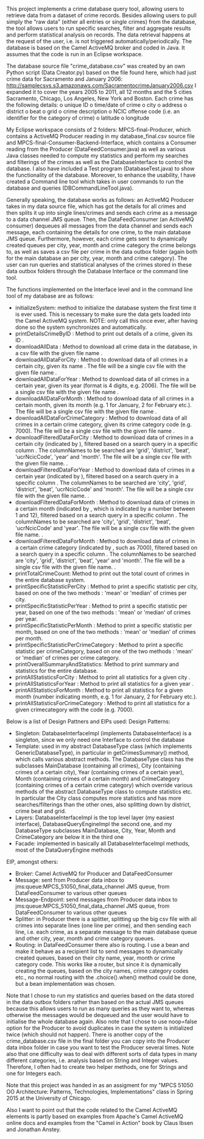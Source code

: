 This project implements a crime database query tool, allowing users to retrieve data from a dataset of crime records. Besides allowing users to pull simply the “raw data” (either all entries or single crimes) from the database, the tool allows users to run specific searches, filter and aggregate results and perform statistical analysis on records. The data retrieval happens at the request of the user, i.e. is not triggered automatically/periodically. The database is based on the Camel ActiveMQ broker and coded in Java. It assumes that the code is run in an Eclipse workspace.

The database source file "crime_database.csv" was created by an own Python script (Data Creator.py) based on the file found here, which had just crime data for Sacramento and January 2006: http://samplecsvs.s3.amazonaws.com/SacramentocrimeJanuary2006.csv
I expanded it to cover the years 2005 to 2011, all 12 months and the 5 cities Sacramento, Chicago, Los Angeles, New York and Boston.
Each crime has the following details:
o	unique ID
o	time/date of crime
o	city
o	address
o	district
o	beat
o	grid
o	crime description
o	NCIC offense code (i.e. an identifier for the category of crime)
o	latitude
o	longitude

My Eclipse workspace consists of 2 folders: MPCS-final-Producer, which contains a ActiveMQ Producer reading in my database_final.csv source file and MPCS-final-Consumer-Backend-Interface, which contains a Consumer reading from the Producer (DataFeedConsumer.java) as well as various Java classes needed to compute my statistics and perform my searches and filterings of the crimes as well as the DatabaseInterface to control the database. I also have included a Test program (DatabaseTest.java) to show the functionality of the database. Moreover, to enhance the usability, I have created a Command line tool which takes in user commands to run the database and queries (DBCommandLineTool.java).

Generally speaking, the database works as follows: an ActiveMQ Producer takes in my data source file, which has got the details for all crimes and then splits it up into single lines/crimes and sends each crime as a message to a data channel JMS queue. Then, the DataFeedConsumer (an ActiveMQ consumer) dequeues all messages from the data channel and sends each message, each containing the details for one crime, to the main database JMS queue. Furthermore, however, each crime gets sent to dynamically created queues per city, year, month and crime category the crime belongs to, as well as saves a csv file per crime in the data outbox folder (again both for the main database an per city, year, month and crime category). The user can run queries and statistical analyses of the crimes stored in these data outbox folders through the Database Interface or the command line tool. 

The functions implemented on the Interface level and in the command line tool of my database are as follows:
- initializeSystem: method to initialize the database system the first time it is ever used. This is necessary to make sure the data gets loaded into the Camel ActiveMQ system. NOTE: only call this once ever, after having done so the system synchronizes and automatically.
- printDetailsCrimeByID <ID>: Method to print out details of a crime, given its ID <ID>.
- downloadAllData <outputFileName>: Method to download all crime data in the database, in a csv file with the given file name <outputFileName>.
 - downloadAllDataForCity <city> <outputFileName>: Method to download data of all crimes in a certain city, given its name <city>. The file will be a single csv file with the given file name <outputFileName>.
- downloadAllDataForYear <year> <outputFileName>: Method to download data of all crimes in a certain year, given its year <year> (format is 4 digits, e.g. 2006). The file will be a single csv file with the given file name <outputFileName>.
- downloadAllDataForMonth <month by digit> <outputFileName>: Method to download data of all crimes in a certain month, given its month <month by digit> (e.g. 1 for January, 2 for February etc.). The file will be a single csv file with the given file name <outputFileName>.
- downloadAllDataForCrimeCategory <crimeCode> <outputFileName>: Method to download data of all crimes in a certain crime category, given its crime category code <crimeCode> (e.g. 7000). The file will be a single csv file with the given file name <outputFileName>.
- downloadFilteredDataForCity <cityName> <columnName> <queryValue> <outputFileName>: Method to download data of crimes in a certain city (indicated by <cityName>), filtered based on a search query <queryValue> in a specific column <columnName>. The columnNames to be searched are 'grid', 'district', 'beat', 'ucrNcicCode', 'year' and 'month'. The file will be a single csv file with the given file name. <outputFileName>.
- downloadFilteredDataForYear <year> <columnName> <queryValue> <outputFileName>: Method to download data of crimes in a certain year (indicated by <year>), filtered based on a search query <queryValue> in a specific column <columnName>. The columnNames to be searched are 'city', 'grid', 'district', 'beat', 'ucrNcicCode' and 'month'. The file will be a single csv file with the given file name. <outputFileName>.
 - downloadFilteredDataForMonth <month> <columnName> <queryValue> <outputFileName>: Method to download data of crimes in a certain month (indicated by <month>, which is indicated by a number between 1 and 12), filtered based on a search query <queryValue> in a specific column <columnName>. The columnNames to be searched are 'city', 'grid', 'district', 'beat', 'ucrNcicCode' and 'year'. The file will be a single csv file with the given file name. <outputFileName>.
 - downloadFilteredDataForMonth <crimeCode> <columnName> <queryValue> <outputFileName>: Method to download data of crimes in a certain crime category (indicated by <crimeCode>, such as 7000), filtered based on a search query <queryValue> in a specific column <columnName>. The columnNames to be searched are 'city', 'grid', 'district', 'beat', 'year' and 'month'. The file will be a single csv file with the given file name. <outputFileName>.
 - printTotalCrimeCount: Method to print out the total count of crimes in the entire database system.
 - printSpecificStatisticPerCity <statisticMethod>: Method to print a specific statistic per city, based on one of the two methods <statisticMethod>: 'mean' or 'median' of crimes per city.
- printSpecificStatisticPerYear <statisticMethod>: Method to print a specific statistic per year, based on one of the two methods <statisticMethod>: 'mean' or 'median' of crimes per year.
- printSpecificStatisticPerMonth <statisticMethod>: Method to print a specific statistic per month, based on one of the two methods <statisticMethod>: 'mean' or 'median' of crimes per month.
- printSpecificStatisticPerCrimeCategory <statisticMethod>: Method to print a specific statistic per crimeCategory, based on one of the two methods <statisticMethod>: 'mean' or 'median' of crimes per crime category.
- printOverallSummaryAndStatistics: Method to print summary and statistics for the entire database.
- printAllStatisticsForCity <cityName>: Method to print all statistics for a given city <cityName>.
- printAllStatisticsForYear <year>: Method to print all statistics for a given year <year>.
- printAllStatisticsForMonth <month>: Method to print all statistics for a given month <month> (number indicating month, e.g. 1 for January, 2 for February etc.).
- printAllStatisticsForCrimeCategory <crimeCode>: Method to print all statistics for a given crimecategory with the code <crimeCode> (e.g. 7000).


Below is a list of Design Pattners and EIPs used:
Design Patterns:
- Singleton: DatabaseInterfaceImpl (implements DatabaseInterface) is a singleton, since we only need one Interface to control the database
- Template: used in my abstract DatabaseType class (which implements GenericDatabaseType), in particular in getCrimesSummary() method, which calls various abstract methods. The DatabaseType class has the subclasses MainDatabase (containing all crimes), City (containing crimes of a certain city), Year (containing crimes of a certain year), Month (containing crimes of a certain month) and CrimeCategory (containing crimes of a certain crime category) which override various methods of the abstract DatabaseType class to compute statistics etc. In particular the City class computes more statistics and has more searches/filterings than the other ones, also splitting down by district, crime beat and grid.
- Layers: DatabaseInterfaceImpl is the top level layer (my easiest interface), DatabaseQueryEngineImpl the second one, and my DatabaseType subclasses MainDatabase, City, Year, Month and CrimeCategory are below it in the third one
- Facade: implemented in basically all DatabaseInterfaceImpl methods, most of the DataQueryEngine methods

EIP, amongst others:
- Broker: Camel ActiveMQ for Producer and DataFeedConsumer
- Message: sent from Producer data inbox to jms:queue:MPCS_51050_final_data_channel JMS queue, from DataFeedConsumer to various other queues
- Message-Endpoint: send messages from Producer data inbox to jms:queue:MPCS_51050_final_data_channel JMS queue, from DataFeedConsumer to various other queues
- Splitter: in Producer there is a splitter, splitting up the big csv file with all crimes into separate lines (one line per crime), and then sending each line, i.e. each crime, as a separate message to the main database queue and other city, year, month and crime category queues.
- Routing: in DataFeedConsumer there also is routing. I use a bean and make it behave as a recipient list to send messages to dynamically created queues, based on their city name, year, month or crime category code. This works like a router, but since it is dynamically creating the queues, based on the city names, crime category codes etc., no normal routing with the .choice().when() method could be done, but a bean implementation was chosen.

Note that I chose to run my statistics and queries based on the data stored in the data outbox folders rather than based on the actual JMS queues because this allows users to run as many queries as they want to, whereas otherwise the messages would be dequeued and the user would have to initialise the whole database again. 
Also note that I chose to use noop=false option for the Producer to avoid duplicates in case the system is initialized twice (which should not happen). There is another copy of the crime_database.csv file in the final folder you can copy into the Producer data inbox folder in case you want to test the Producer several times.
Note also that one difficulty was to deal with different sorts of data types in many different categories, i.e. analysis based on String and Integer values. Therefore, I often had to create two helper methods, one for Strings and one for Integers each. 

Note that this project was handed in as an assigment for my "MPCS 51050 OO Architecture: Patterns, Technologies, Implementations" class in Spring 2015 at the University of Chicago.

Also I want to point out that the code related to the Camel ActiveMQ elements is partly based on examples from Apache's Camel ActiveMQ online docs and examples from the "Camel in Action" book by Claus Ibsen and Jonathan Anstey.
